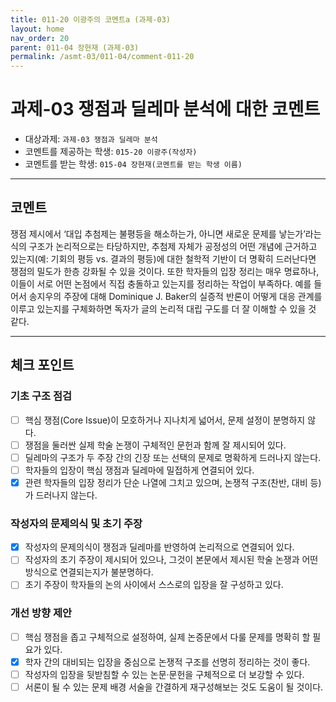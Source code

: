 ```yaml
---
title: 011-20 이광주의 코멘트a (과제-03) 
layout: home
nav_order: 20
parent: 011-04 장현재 (과제-03)
permalink: /asmt-03/011-04/comment-011-20
---
```


# 과제-03 쟁점과 딜레마 분석에 대한 코멘트

- 대상과제: `과제-03 쟁점과 딜레마 분석`
- 코멘트를 제공하는 학생: `015-20 이광주(작성자)` 
- 코멘트를 받는 학생: `015-04 장현재(코멘트를 받는 학생 이름)` 

---

## 코멘트

쟁점 제시에서 ‘대입 추첨제는 불평등을 해소하는가, 아니면 새로운 문제를 낳는가’라는 식의 구조가 논리적으로는 타당하지만, 추첨제 자체가 공정성의 어떤 개념에 근거하고 있는지(예: 기회의 평등 vs. 결과의 평등)에 대한 철학적 기반이 더 명확히 드러난다면 쟁점의 밀도가 한층 강화될 수 있을 것이다.
또한 학자들의 입장 정리는 매우 명료하나, 이들이 서로 어떤 논점에서 직접 충돌하고 있는지를 정리하는 작업이 부족하다. 예를 들어서 송지우의 주장에 대해 Dominique J. Baker의 실증적 반론이 어떻게 대응 관계를 이루고 있는지를 구체화하면 독자가 글의 논리적 대립 구도를 더 잘 이해할 수 있을 것 같다.

---

## 체크 포인트

### **기초 구조 점검**
- [ ] 핵심 쟁점(Core Issue)이 모호하거나 지나치게 넓어서, 문제 설정이 분명하지 않다.
- [ ] 쟁점을 둘러싼 실제 학술 논쟁이 구체적인 문헌과 함께 잘 제시되어 있다.
- [ ] 딜레마의 구조가 두 주장 간의 긴장 또는 선택의 문제로 명확하게 드러나지 않는다.
- [ ] 학자들의 입장이 핵심 쟁점과 딜레마에 밀접하게 연결되어 있다.
- [x] 관련 학자들의 입장 정리가 단순 나열에 그치고 있으며, 논쟁적 구조(찬반, 대비 등)가 드러나지 않는다.

### **작성자의 문제의식 및 초기 주장**
- [x] 작성자의 문제의식이 쟁점과 딜레마를 반영하여 논리적으로 연결되어 있다.
- [ ] 작성자의 초기 주장이 제시되어 있으나, 그것이 본문에서 제시된 학술 논쟁과 어떤 방식으로 연결되는지가 불분명하다.
- [ ] 초기 주장이 학자들의 논의 사이에서 스스로의 입장을 잘 구성하고 있다.

### **개선 방향 제안**
- [ ] 핵심 쟁점을 좁고 구체적으로 설정하여, 실제 논증문에서 다룰 문제를 명확히 할 필요가 있다.
- [x] 학자 간의 대비되는 입장을 중심으로 논쟁적 구조를 선명히 정리하는 것이 좋다.
- [ ] 작성자의 입장을 뒷받침할 수 있는 논문·문헌을 구체적으로 더 보강할 수 있다.
- [ ] 서론이 될 수 있는 문제 배경 서술을 간결하게 재구성해보는 것도 도움이 될 것이다.
